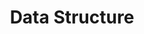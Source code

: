 ---
layout: tag-list
type: tag
title: Data Structure
slug: data-structure
sidebar: true
description: >
  about Data Structure
---